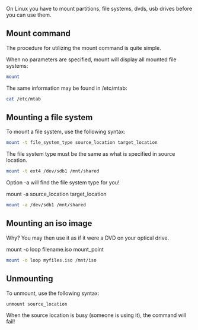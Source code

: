 On Linux you have to mount partitions, file systems, dvds, usb drives before you can use them.

<h2>Mount command</h2>

The procedure for utilizing the mount command is quite simple.

When no parameters are specified, mount will display all mounted file systems:

```bash
mount
```

The same information may be found in /etc/mtab:

```bash
cat /etc/mtab
```

<h2>Mounting a file system</h2>

To mount a file system, use the following syntax:

```bash
mount -t file_system_type source_location target_location
```

The file system type must be the same as what is specified in source location.

```bash
mount -t ext4 /dev/sdb1 /mnt/shared
```

Option -a will find the file system type for you!

mount -a source_location target_location

```bash
mount -a /dev/sdb1 /mnt/shared
```

<h2> Mounting an iso image </h2>

Why? You may then use it as if it were a DVD on your optical drive.

mount -o loop filename.iso mount_point

```bash
mount -o loop myfiles.iso /mnt/iso
```

<h2>Unmounting</h2>

To unmount, use the following syntax:

```bash
unmount source_location
```

When the source location is busy (someone is using it), the command will fail!

